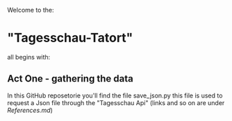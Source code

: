 Welcome to the:

# "Tagesschau-Tatort"

all begins with:

## Act One - gathering the data

In this GitHub reposetorie you'll find the file save_json.py
this file is used to request a Json file through the 
"Tagesschau Api" (links and so on are under *References.md*)

